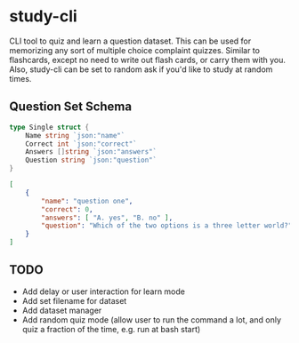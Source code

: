 # study-cli
CLI tool to quiz and learn a question dataset. This can be used for memorizing any sort of multiple choice complaint quizzes. Similar to flashcards, except no need to write out flash cards, or carry them with you. Also, study-cli can be set to random ask if you'd like to study at random times.

## Question Set Schema
```go
type Single struct {
    Name string `json:"name"`
    Correct int `json:"correct"`
    Answers []string `json:"answers"`
    Question string `json:"question"`
}
```

```json
[
    {
        "name": "question one",
        "correct": 0,
        "answers": [ "A. yes", "B. no" ],
        "question": "Which of the two options is a three letter world?",
    }
]
```

## TODO
- Add delay or user interaction for learn mode
- Add set filename for dataset
- Add dataset manager
- Add random quiz mode (allow user to run the command a lot, and only quiz a fraction of the time, e.g. run at bash start)
